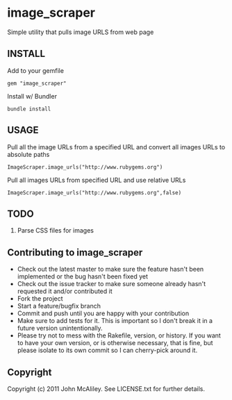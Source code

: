 # image_scraper

Simple utility that pulls image URLS from web page

## INSTALL

Add to your gemfile

    gem "image_scraper"

Install w/ Bundler

    bundle install
    
## USAGE

Pull all the image URLs from a specified URL and convert all images URLs to absolute paths

    ImageScraper.image_urls("http://www.rubygems.org")

Pull all images URLs from specified URL and use relative URLs

    ImageScraper.image_urls("http://www.rubygems.org",false)

## TODO

1. Parse CSS files for images

## Contributing to image_scraper
 
* Check out the latest master to make sure the feature hasn't been implemented or the bug hasn't been fixed yet
* Check out the issue tracker to make sure someone already hasn't requested it and/or contributed it
* Fork the project
* Start a feature/bugfix branch
* Commit and push until you are happy with your contribution
* Make sure to add tests for it. This is important so I don't break it in a future version unintentionally.
* Please try not to mess with the Rakefile, version, or history. If you want to have your own version, or is otherwise necessary, that is fine, but please isolate to its own commit so I can cherry-pick around it.

## Copyright

Copyright (c) 2011 John McAliley. See LICENSE.txt for
further details.

